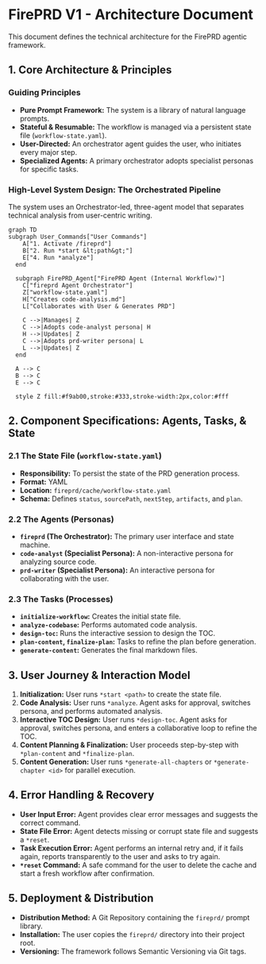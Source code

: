 # FirePRD V1 - Architecture Document

This document defines the technical architecture for the FirePRD agentic framework.

## 1. Core Architecture & Principles

### Guiding Principles
* **Pure Prompt Framework:** The system is a library of natural language prompts.
* **Stateful & Resumable:** The workflow is managed via a persistent state file (`workflow-state.yaml`).
* **User-Directed:** An orchestrator agent guides the user, who initiates every major step.
* **Specialized Agents:** A primary orchestrator adopts specialist personas for specific tasks.

### High-Level System Design: The Orchestrated Pipeline
The system uses an Orchestrator-led, three-agent model that separates technical analysis from user-centric writing.

```mermaid
graph TD
subgraph User_Commands["User Commands"]
    A["1. Activate /fireprd"]
    B["2. Run *start &lt;path&gt;"]
    E["4. Run *analyze"]
  end

  subgraph FirePRD_Agent["FirePRD Agent (Internal Workflow)"]
    C["fireprd Agent Orchestrator"]
    Z["workflow-state.yaml"]
    H["Creates code-analysis.md"]
    L["Collaborates with User & Generates PRD"]

    C -->|Manages| Z
    C -->|Adopts code-analyst persona| H
    H -->|Updates| Z
    C -->|Adopts prd-writer persona| L
    L -->|Updates| Z
  end

  A --> C
  B --> C
  E --> C

  style Z fill:#f9ab00,stroke:#333,stroke-width:2px,color:#fff
```

## 2. Component Specifications: Agents, Tasks, & State

### 2.1 The State File (`workflow-state.yaml`)

  * **Responsibility:** To persist the state of the PRD generation process.
  * **Format:** YAML
  * **Location:** `fireprd/cache/workflow-state.yaml`
  * **Schema:** Defines `status`, `sourcePath`, `nextStep`, `artifacts`, and `plan`.

### 2.2 The Agents (Personas)

  * **`fireprd` (The Orchestrator):** The primary user interface and state machine.
  * **`code-analyst` (Specialist Persona):** A non-interactive persona for analyzing source code.
  * **`prd-writer` (Specialist Persona):** An interactive persona for collaborating with the user.

### 2.3 The Tasks (Processes)

  * **`initialize-workflow`:** Creates the initial state file.
  * **`analyze-codebase`:** Performs automated code analysis.
  * **`design-toc`:** Runs the interactive session to design the TOC.
  * **`plan-content`, `finalize-plan`:** Tasks to refine the plan before generation.
  * **`generate-content`:** Generates the final markdown files.

## 3. User Journey & Interaction Model

1.  **Initialization:** User runs `*start <path>` to create the state file.
2.  **Code Analysis:** User runs `*analyze`. Agent asks for approval, switches persona, and performs automated analysis.
3.  **Interactive TOC Design:** User runs `*design-toc`. Agent asks for approval, switches persona, and enters a collaborative loop to refine the TOC.
4.  **Content Planning & Finalization:** User proceeds step-by-step with `*plan-content` and `*finalize-plan`.
5.  **Content Generation:** User runs `*generate-all-chapters` or `*generate-chapter <id>` for parallel execution.

## 4. Error Handling & Recovery

  * **User Input Error:** Agent provides clear error messages and suggests the correct command.
  * **State File Error:** Agent detects missing or corrupt state file and suggests a `*reset`.
  * **Task Execution Error:** Agent performs an internal retry and, if it fails again, reports transparently to the user and asks to try again.
  * **`*reset` Command:** A safe command for the user to delete the cache and start a fresh workflow after confirmation.

## 5. Deployment & Distribution

  * **Distribution Method:** A Git Repository containing the `fireprd/` prompt library.
  * **Installation:** The user copies the `fireprd/` directory into their project root.
  * **Versioning:** The framework follows Semantic Versioning via Git tags.
